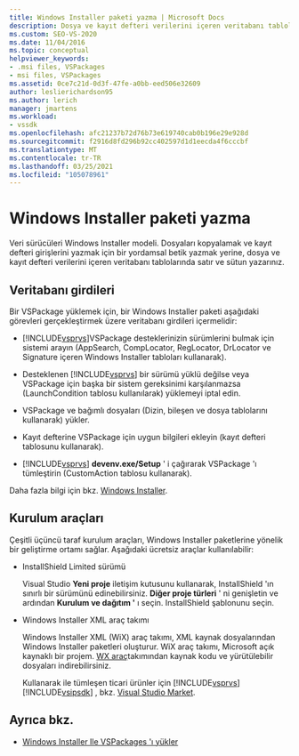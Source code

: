 ```yaml
---
title: Windows Installer paketi yazma | Microsoft Docs
description: Dosya ve kayıt defteri verilerini içeren veritabanı tablolarından oluşan bir Visual Studio Windows Installer paketini nasıl yazacağınızı öğrenin.
ms.custom: SEO-VS-2020
ms.date: 11/04/2016
ms.topic: conceptual
helpviewer_keywords:
- .msi files, VSPackages
- msi files, VSPackages
ms.assetid: 0ce7c21d-0d3f-47fe-a0bb-eed506e32609
author: leslierichardson95
ms.author: lerich
manager: jmartens
ms.workload:
- vssdk
ms.openlocfilehash: afc21237b72d76b73e619740cab0b196e29e928d
ms.sourcegitcommit: f2916d8fd296b92cc402597d1d1eecda4f6cccbf
ms.translationtype: MT
ms.contentlocale: tr-TR
ms.lasthandoff: 03/25/2021
ms.locfileid: "105078961"
---
```

# <a name="author-a-windows-installer-package"></a>Windows Installer paketi yazma
Veri sürücüleri Windows Installer modeli. Dosyaları kopyalamak ve kayıt defteri girişlerini yazmak için bir yordamsal betik yazmak yerine, dosya ve kayıt defteri verilerini içeren veritabanı tablolarında satır ve sütun yazarınız.

## <a name="database-entries"></a>Veritabanı girdileri
Bir VSPackage yüklemek için, bir Windows Installer paketi aşağıdaki görevleri gerçekleştirmek üzere veritabanı girdileri içermelidir:

- [!INCLUDE[vsprvs](../../code-quality/includes/vsprvs_md.md)]VSPackage desteklerinizin sürümlerini bulmak için sistemi arayın (AppSearch, CompLocator, RegLocator, DrLocator ve Signature içeren Windows Installer tabloları kullanarak).

- Desteklenen [!INCLUDE[vsprvs](../../code-quality/includes/vsprvs_md.md)] bir sürümü yüklü değilse veya VSPackage için başka bir sistem gereksinimi karşılanmazsa (LaunchCondition tablosu kullanılarak) yüklemeyi iptal edin.

- VSPackage ve bağımlı dosyaları (Dizin, bileşen ve dosya tablolarını kullanarak) yükler.

- Kayıt defterine VSPackage için uygun bilgileri ekleyin (kayıt defteri tablosunu kullanarak).

- [!INCLUDE[vsprvs](../../code-quality/includes/vsprvs_md.md)] **devenv.exe/Setup** ' i çağırarak VSPackage 'ı tümleştirin (CustomAction tablosu kullanarak).

Daha fazla bilgi için bkz. [Windows Installer](/windows/desktop/Msi/windows-installer-portal).

## <a name="setup-tools"></a>Kurulum araçları
Çeşitli üçüncü taraf kurulum araçları, Windows Installer paketlerine yönelik bir geliştirme ortamı sağlar. Aşağıdaki ücretsiz araçlar kullanılabilir:

- InstallShield Limited sürümü

   Visual Studio **Yeni proje** iletişim kutusunu kullanarak, InstallShield 'ın sınırlı bir sürümünü edinebilirsiniz. **Diğer proje türleri** ' ni genişletin ve ardından **Kurulum ve dağıtım '** ı seçin. InstallShield şablonunu seçin.

- Windows Installer XML araç takımı

   Windows Installer XML (WiX) araç takımı, XML kaynak dosyalarından Windows Installer paketleri oluşturur. WiX araç takımı, Microsoft açık kaynaklı bir projem. [WX araç](https://sourceforge.net/projects/wix/)takımından kaynak kodu ve yürütülebilir dosyaları indirebilirsiniz.

   Kullanarak ile tümleşen ticari ürünler için [!INCLUDE[vsprvs](../../code-quality/includes/vsprvs_md.md)] [!INCLUDE[vsipsdk](../../extensibility/includes/vsipsdk_md.md)] , bkz. [Visual Studio Market](https://marketplace.visualstudio.com/).

## <a name="see-also"></a>Ayrıca bkz.
- [Windows Installer Ile VSPackages 'ı yükler](../../extensibility/internals/installing-vspackages-with-windows-installer.md)
